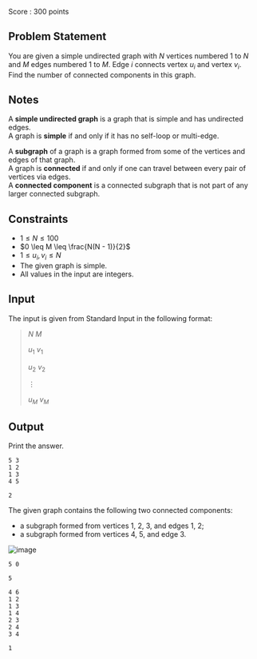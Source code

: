 Score : $300$ points

## Problem Statement

You are given a simple undirected graph with $N$ vertices numbered $1$ to $N$ and $M$ edges numbered $1$ to $M$. Edge $i$ connects vertex $u_i$ and vertex $v_i$.<br>
Find the number of connected components in this graph.

## Notes

A **simple undirected graph** is a graph that is simple and has undirected edges.<br>
A graph is **simple** if and only if it has no self-loop or multi-edge.

A **subgraph** of a graph is a graph formed from some of the vertices and edges of that graph.<br>
A graph is **connected** if and only if one can travel between every pair of vertices via edges.<br>
A **connected component** is a connected subgraph that is not part of any larger connected subgraph.

## Constraints

- $1 \leq N \leq 100$
- $0 \leq M \leq \frac{N(N - 1)}{2}$
- $1 \leq u_i, v_i \leq N$
- The given graph is simple.
- All values in the input are integers.

## Input

The input is given from Standard Input in the following format:

> $N$ $M$
> 
> $u_1$ $v_1$
> 
> $u_2$ $v_2$
> 
> $\vdots$
> 
> $u_M$ $v_M$

## Output

Print the answer.

```input1
5 3
1 2
1 3
4 5
```

```output1
2
```

The given graph contains the following two connected components:

- a subgraph formed from vertices $1$, $2$, $3$, and edges $1$, $2$;
- a subgraph formed from vertices $4$, $5$, and edge $3$.

![image](https://img.atcoder.jp/ghi/abc284c_095531536446f41896b10cf15a3e4d158ce081ef1b6fe656788371718b39b3fb.jpg)

```input2
5 0
```

```output2
5
```

```input3
4 6
1 2
1 3
1 4
2 3
2 4
3 4
```

```output3
1
```